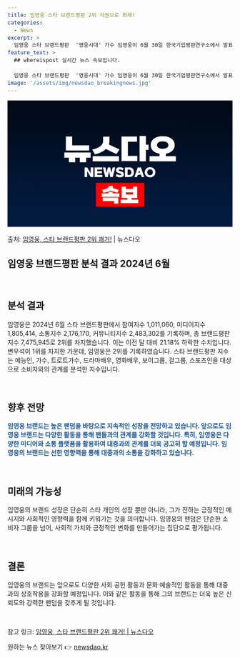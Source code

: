```yaml
---
title: 임영웅 스타 브랜드평판 2위 석권으로 화제!
categories:
  - News
excerpt: >
  임영웅 스타 브랜드평판  '영웅시대' 가수 임영웅이 6월 30일 한국기업평판연구소에서 발표한 스타 브랜드평판…
feature_text: >
  ## whereispost 실시간 뉴스 속보입니다.

  임영웅 스타 브랜드평판  '영웅시대' 가수 임영웅이 6월 30일 한국기업평판연구소에서 발표한 스타 브랜드평판…
image: '/assets/img/newsdao_breakingnews.jpg'
---
```


![뉴스다오 속보](/assets/img/newsdao_breakingnews.jpg)

<p>출처: <a href="https://newsdao.kr/4619" rel="dofollow">임영웅, 스타 브랜드평판 2위 쾌거!</a> | 뉴스다오</p>

<h2>임영웅 브랜드평판 분석 결과 2024년 6월</h2>
<p data-ke-size="size16">&nbsp;</p>
<h2 data-ke-size="size26">분석 결과</h2>
임영웅은 2024년 6월 스타 브랜드평판에서 참여지수 1,011,060, 미디어지수 1,805,414, 소통지수 2,176,170, 커뮤니티지수 2,483,302를 기록하며, 총 브랜드평판지수 7,475,945로 2위를 차지했습니다. 이는 이전 달 대비 21.18% 하락한 수치입니다. 변우석이 1위를 차지한 가운데, 임영웅은 2위를 기록하였습니다. 스타 브랜드평판 지수는 예능인, 가수, 트로트가수, 드라마배우, 영화배우, 보이그룹, 걸그룹, 스포츠인을 대상으로 소비자와의 관계를 분석한 지수입니다.
<p data-ke-size="size16">&nbsp;</p>
<h2 data-ke-size="size26">향후 전망</h2>
<b><span style="color: #1a5490;">임영웅 브랜드는 높은 팬덤을 바탕으로 지속적인 성장을 전망하고 있습니다. 앞으로도 임영웅 브랜드는 다양한 활동을 통해 팬들과의 관계를 강화할 것입니다. 특히, 임영웅은 다양한 미디어와 소통 플랫폼을 활용하여 대중과의 관계를 더욱 공고히 할 예정입니다. 임영웅의 브랜드는 선한 영향력을 통해 대중과의 소통을 강화하고 있습니다.</span></b>
<p data-ke-size="size16">&nbsp;</p>
<h2 data-ke-size="size26">미래의 가능성</h2>
임영웅의 브랜드 성장은 단순히 스타 개인의 성장 뿐만 아니라, 그가 전하는 긍정적인 메시지와 사회적인 영향력을 함께 키워가는 것을 의미합니다. 임영웅의 팬덤은 단순한 소비자 그룹을 넘어, 사회적 가치와 긍정적인 변화를 만들어가는 집단으로 평가됩니다.
<p data-ke-size="size16">&nbsp;</p>
<h2 data-ke-size="size26">결론</h2>
임영웅의 브랜드는 앞으로도 다양한 사회 공헌 활동과 문화 예술적인 활동을 통해 대중과의 상호작용을 강화할 예정입니다. 이와 같은 활동을 통해 그의 브랜드는 더욱 높은 신뢰도와 강력한 팬덤을 갖추게 될 것입니다.
<p data-ke-size="size16">&nbsp;</p>
참고 링크: <a href="https://newsdao.kr/4619">임영웅, 스타 브랜드평판 2위 쾌거! | 뉴스다오</a> 

원하는 뉴스 찾아보기 👉 <a href="https://newsdao.kr" rel="dofollow">newsdao.kr</a>


